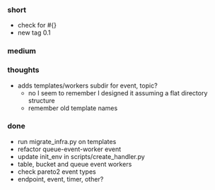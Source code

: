 ### short

- check for #{}
- new tag 0.1
 
### medium

### thoughts

- adds templates/workers subdir for event, topic?
  - no I seem to remember I designed it assuming a flat directory structure
  - remember old template names

### done

- run migrate_infra.py on templates
- refactor queue-event-worker event
- update init_env in scripts/create_handler.py
- table, bucket and queue event workers
- check pareto2 event types
- endpoint, event, timer, other?
